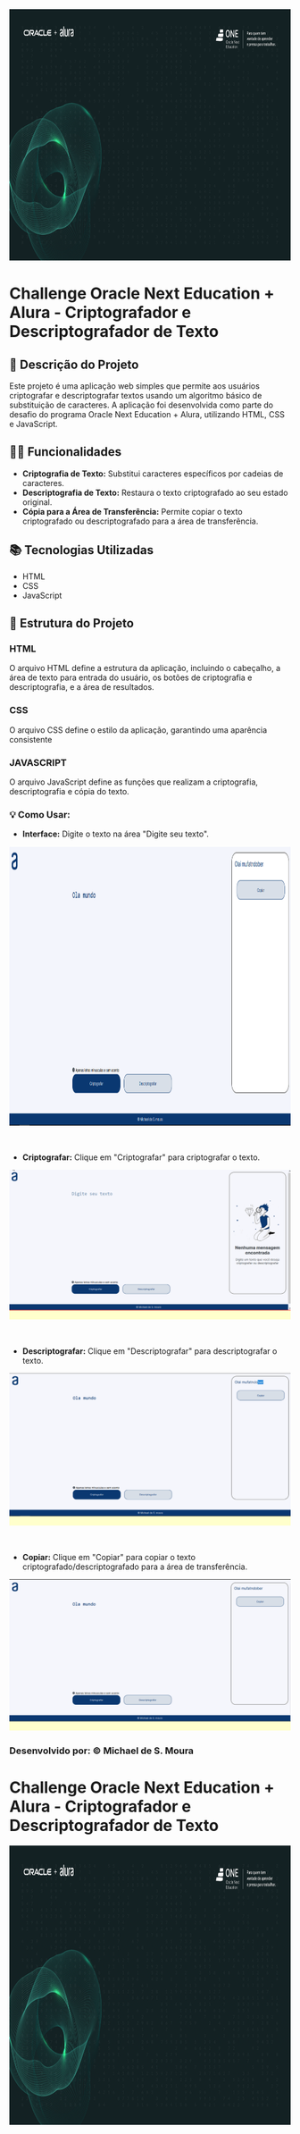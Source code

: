 <div align="center">
  <img height="450" width ="100%" src="./assets/Oracle__Alura_Banner.png">
</div>

# Challenge Oracle Next Education + Alura - Criptografador e Descriptografador de Texto

## 🔎 Descrição do Projeto

Este projeto é uma aplicação web simples que permite aos usuários criptografar e descriptografar textos usando um algoritmo básico de substituição de caracteres. A aplicação foi desenvolvida como parte do desafio do programa Oracle Next Education + Alura, utilizando HTML, CSS e JavaScript.

## 👨‍💻 Funcionalidades

- **Criptografia de Texto:** Substitui caracteres específicos por cadeias de caracteres.
- **Descriptografia de Texto:** Restaura o texto criptografado ao seu estado original.
- **Cópia para a Área de Transferência:** Permite copiar o texto criptografado ou descriptografado para a área de transferência.

## 📚 Tecnologias Utilizadas

- HTML
- CSS
- JavaScript

## 🔭 Estrutura do Projeto

### HTML

O arquivo HTML define a estrutura da aplicação, incluindo o cabeçalho, a área de texto para entrada do usuário, os botões de criptografia e descriptografia, e a área de resultados.

### CSS
O arquivo CSS define o estilo da aplicação, garantindo uma aparência consistente

### JAVASCRIPT
O arquivo JavaScript define as funções que realizam a criptografia, descriptografia e cópia do texto.

### 💡 Como Usar:

- **Interface:**
Digite o texto na área "Digite seu texto".<br/>
<p align= "center" >
<img height="500" width ="100%" src="./assets/interface.png">
</p>
<br/>

- **Criptografar:**
Clique em "Criptografar" para criptografar o texto.<br/>
<p align= "center" >
 <img width="auto" height="auto" src="./assets/Ola muundo.gif" >
</p>
<br/>

- **Descriptografar:**
Clique em "Descriptografar" para descriptografar o texto. <br/>
<p align= "center" >
 <img width="auto" height="auto" src="./assets/descriptografando.gif" >
</p>
<br/>

- **Copiar:**
Clique em "Copiar" para copiar o texto criptografado/descriptografado para a área de transferência. <br/>
<p align= "center" >
 <img width="auto" height="auto" src="./assets/copiando texto.gif" >
</p>

### Desenvolvido por: &copy; Michael de S. Moura <br/>
# Challenge Oracle Next Education + Alura - Criptografador e Descriptografador de Texto
<div align="center">
  <img height="500" width ="100%" src="./assets/Oracle__Alura_Banner.png">
</div>